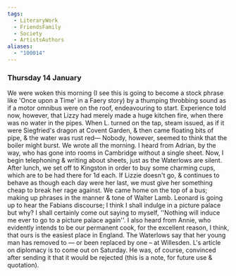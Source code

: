 ```yaml
---
tags:
  - LiteraryWork
  - FriendsFamily
  - Society
  - ArtistsAuthors
aliases:
  - "100014"
---
```

### Thursday 14 January

We were woken this morning (I see this is going to become a stock phrase like 'Once upon a Time' in a Faery story) by a thumping throbbing sound as if a motor omnibus were on the roof, endeavouring to start. Experience told now, however, that Lizzy had merely made a huge kitchen fire, when there was no water in the pipes. When L. turned on the tap, steam issued, as if it were Siegfried's dragon at Covent Garden, & then came floating bits of pipe, & the water was rust red— Nobody, however, seemed to think that the boiler might burst. We wrote all the morning. I heard from Adrian, by the way, who has gone into rooms in Cambridge without a single sheet. Now, I begin telephoning & writing about sheets, just as the Waterlows are silent. After lunch, we set off to Kingston in order to buy some charming cups, which are to be had there for 1d each. If Lizzie doesn't go, & continues to behave as though each day were her last, we must give her something cheap to break her rage against. We came home on the top of a bus; making up phrases in the manner & tone of Walter Lamb. Leonard is going up to hear the Fabians discourse; I think I shall indulge in a picture palace but why? I shall certainly come out saying to myself, ''Nothing will induce me ever to go to a picture palace again''. I also heard from Annie, who evidently intends to be our permanent cook, for the excellent reason, I think, that ours is the easiest place in England. The Waterlows say that her young man has removed to — or been replaced by one – at Willesden. L's article on diplomacy is to come out on Saturday. He was, of course, convinced after sending it that it would be rejected (this is a note, for future use & quotation).